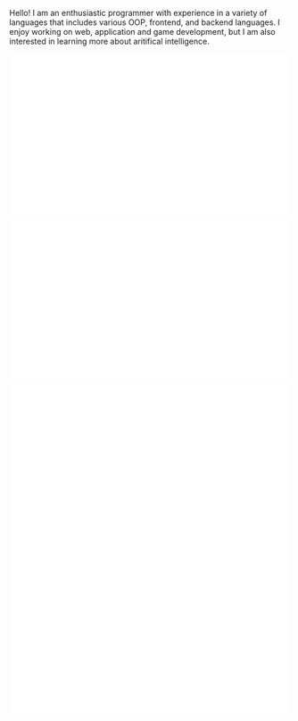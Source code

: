 Hello! I am an enthusiastic programmer with experience in a variety of languages that includes various OOP, frontend, and backend languages. I enjoy working on web, application and game development, but I am also interested in learning more about aritifical intelligence.

![](https://raw.githubusercontent.com/wilsonz0/my-github-stats/master/generated/overview.svg#gh-dark-mode-only)
![](https://raw.githubusercontent.com/wilsonz0/my-github-stats/master/generated/overview.svg#gh-light-mode-only)
![](https://raw.githubusercontent.com/wilsonz0/my-github-stats/master/generated/languages.svg#gh-dark-mode-only)
![](https://raw.githubusercontent.com/wilsonz0/my-github-stats/master/generated/languages.svg#gh-light-mode-only)


